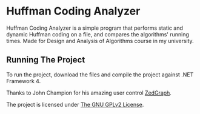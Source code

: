 # Huffman Coding Analyzer
Huffman Coding Analyzer is a simple program that performs static and dynamic Huffman coding on a file, and compares the algorithms' running times. Made for Design and Analysis of Algorithms course in my university.

## Running The Project
To run the project, download the files and compile the project against .NET Framework 4.

Thanks to John Champion for his amazing user control [ZedGraph](https://sourceforge.net/projects/zedgraph/).

The project is licensed under [The GNU GPLv2 License](https://www.gnu.org/licenses/gpl-2.0.html).
